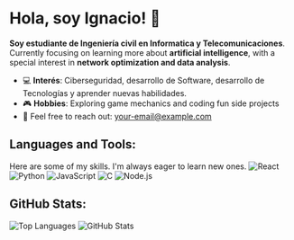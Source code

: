 # Hola, soy Ignacio! 👋

**Soy estudiante de Ingeniería civil en Informatica y Telecomunicaciones**. Currently focusing on learning more about **artificial intelligence**, with a special interest in **network optimization and data analysis**.

- 💻 **Interés**: Ciberseguridad, desarrollo de Software, desarrollo de Tecnologías y aprender nuevas habilidades.
- 🎮 **Hobbies**: Exploring game mechanics and coding fun side projects
- 📧 Feel free to reach out: [your-email@example.com](mailto:your-email@example.com)

## Languages and Tools:
Here are some of my skills. I'm always eager to learn new ones.
![React](https://img.shields.io/badge/-React-61DAFB?logo=react&logoColor=white&style=for-the-badge)
![Python](https://img.shields.io/badge/-Python-3776AB?logo=python&logoColor=white&style=for-the-badge)
![JavaScript](https://img.shields.io/badge/-JavaScript-F7DF1E?logo=javascript&logoColor=black&style=for-the-badge)
![C](https://img.shields.io/badge/-C-A8B9CC?logo=c&logoColor=black&style=for-the-badge)
![Node.js](https://img.shields.io/badge/-Node.js-339933?logo=node.js&logoColor=white&style=for-the-badge)

## GitHub Stats:
![Top Languages](https://github-readme-stats.vercel.app/api/top-langs/?username=nachitou&layout=compact&theme=tokyonight)
![GitHub Stats](https://github-readme-stats.vercel.app/api?username=nachitou&show_icons=true&theme=tokyonight)

